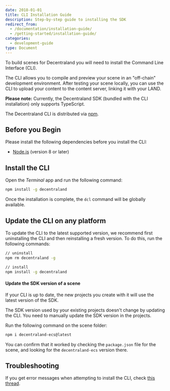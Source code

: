 ```yaml
---
date: 2018-01-01
title: CLI Installation Guide
description: Step-by-step guide to installing the SDK
redirect_from:
  - /documentation/installation-guide/
  - /getting-started/installation-guide/
categories:
  - development-guide
type: Document
---
```


To build scenes for Decentraland you will need to install the Command Line Interface (CLI).

The CLI allows you to compile and preview your scene in an "off-chain" development environment. After testing your scene locally, you can use the CLI to upload your content to the content server, linking it with your LAND.

**Please note:** Currently, the Decentraland SDK (bundled with the CLI installation) only supports TypeScript.

The Decentraland CLI is distributed via [npm](https://www.npmjs.com/get-npm?utm_source=house&utm_medium=homepage&utm_campaign=free%20orgs&utm_term=Install%20npm).

## Before you Begin

Please install the following dependencies before you install the CLI:

- [Node.js](https://nodejs.org) (version 8 or later)

## Install the CLI

Open the _Terminal_ app and run the following command:

```bash
npm install -g decentraland
```

Once the installation is complete, the `dcl` command will be globally available.

## Update the CLI on any platform

To update the CLI to the latest supported version, we recommend first uninstalling the CLI and then reinstalling a fresh version. To do this, run the following commands:

```bash
// uninstall
npm rm decentraland -g

// install
npm install -g decentraland
```

#### Update the SDK version of a scene

If your CLI is up to date, the new projects you create with it will use the latest version of the SDK.

The SDK version used by your existing projects doesn't change by updating the CLI. You need to manually update the SDK version in the projects.

Run the following command on the scene folder:

```bash
npm i decentraland-ecs@latest
```

You can confirm that it worked by checking the `package.json` file for the scene, and looking for the `decentraland-ecs` version there.

## Troubleshooting

If you get error messages when attempting to install the CLI, check [this thread](https://stackoverflow.com/questions/16151018/how-to-fix-npm-throwing-error-without-sudo).




<!--


#### Optional: Install Git

Mac OS and linux-based machines should have git installed by default, these steps should only be relevant to Windows based machines.

1.  Download [git](https://git-scm.com/download/win) (you'll likely want the 64-bit Windows version)
2.  The installation process will prompt you to choose severla options, we recommend the following:
	1.  Install **git bash**
	2.  For default text editor, select **Use the Nano editor by default**
	3.  For path environment, select **Use Git from the Windows Command Prompt**
	4.  For SSH executable, select **Use OpenSSH**
	5.  For HTTPS transport backend, select **Use the OpenSSL library**
	6.  For line ending conversions, select **Checkout Windows-style, commit Unix-style line endings**
	7.  For the terminal emulator to use with Git Bash select **Use MinTTY**
	8.  On the final installation screen select the following options
		- **Enable file system caching**
		- **Enable Git Credential Manager**
		- **Enable symbolic links**

-->
